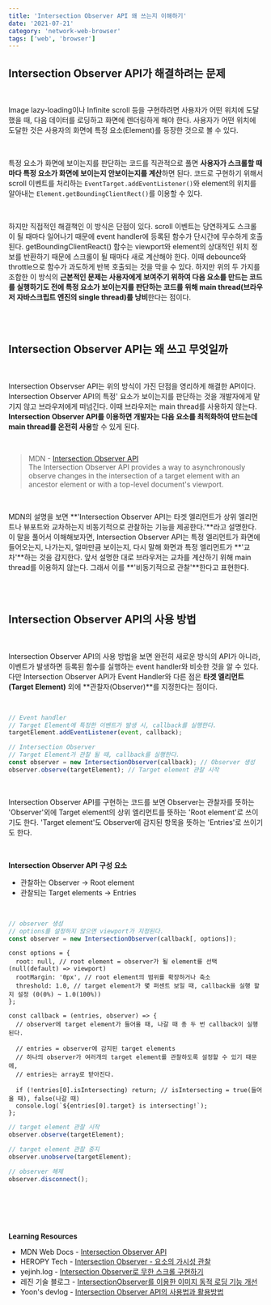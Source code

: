 ```yaml
---
title: 'Intersection Observer API 왜 쓰는지 이해하기'
date: '2021-07-21'
category: 'network-web-browser'
tags: ['web', 'browser']
---
```


## Intersection Observer API가 해결하려는 문제

<br />

Image lazy-loading이나 Infinite scroll 등을 구현하려면 사용자가 어떤 위치에 도달했을 때, 다음 데이터를 로딩하고 화면에 렌더링하게 해야 한다. 사용자가 어떤 위치에 도달한 것은 사용자의 화면에 특정 요소(Element)를 등장한 것으로 볼 수 있다.

<br />

특정 요소가 화면에 보이는지를 판단하는 코드를 직관적으로 풀면 **사용자가 스크롤할 때마다 특정 요소가 화면에 보이는지 안보이는지를 계산**하면 된다. 코드로 구현하기 위해서 scroll 이벤트를 처리하는 `EventTarget.addEventListener()`와 element의 위치를 알아내는 `Element.getBoundingClientRect()`를 이용할 수 있다.

<br />

하지만 직접적인 해결책인 이 방식은 단점이 있다. scroll 이벤트는 당연하게도 스크롤이 될 때마다 일어나기 때문에 event handler에 등록된 함수가 단시간에 무수하게 호출된다. getBoundingClientReact() 함수는 viewport와 element의 상대적인 위치 정보를 반환하기 때문에 스크롤이 될 때마다 새로 계산해야 한다. 이때 debounce와 throttle으로 함수가 과도하게 반복 호출되는 것을 막을 수 있다. 하지만 위의 두 가지를 조합한 이 방식의 **근본적인 문제는 사용자에게 보여주기 위하여 다음 요소를 만드는 코드를 실행하기도 전에 특정 요소가 보이는지를 판단하는 코드를 위해 main thread(브라우저 자바스크립트 엔진의 single thread)를 낭비**한다는 점이다.

<br />
<br />

## Intersection Observer API는 왜 쓰고 무엇일까

<br />

Intersection Observser API는 위의 방식이 가진 단점을 영리하게 해결한 API이다. Intersection Observer API의 특정' 요소가 보이는지를 판단하는 것을 개발자에게 맡기지 않고 브라우저에게 떠넘긴다. 이때 브라우저는 main thread를 사용하지 않는다. **Intersection Observer API를 이용하면 개발자는 다음 요소를 최적화하여 만드는데 main thread를 온전히 사용**할 수 있게 된다.

<br />

> MDN - [Intersection Observer API](https://developer.mozilla.org/en-US/docs/Web/API/Intersection_Observer_API)  
> The Intersection Observer API provides a way to asynchronously observe changes in the intersection of a target element with an ancestor element or with a top-level document's viewport.

<br />

MDN의 설명을 보면 **'Intersection Observer API는 타겟 엘리먼트가 상위 엘리먼트나 뷰포트와 교차하는지 비동기적으로 관찰하는 기능을 제공한다.'**라고 설명한다. 이 말을 풀어서 이해해보자면, Intersection Observer API는 특정 엘리먼트가 화면에 들어오는지, 나가는지, 얼마만큼 보이는지, 다시 말해 화면과 특정 엘리먼트가 **'교차'**하는 것을 감지한다. 앞서 설명한 대로 브라우저는 교차를 계산하기 위해 main thread를 이용하지 않는다. 그래서 이를 **'비동기적으로 관찰'**한다고 표현한다.

<br />
<br />

## Intersection Observer API의 사용 방법

<br />

Intersection Observer API의 사용 방법을 보면 완전히 새로운 방식의 API가 아니라, 이벤트가 발생하면 등록된 함수를 실행하는 event handler와 비슷한 것을 알 수 있다. 다만 Intersection Observer API가 Event Handler와 다른 점은 **타겟 엘리먼트(Target Element)** 외에 **관찰자(Observer)**를 지정한다는 점이다.

<br />

```jsx
// Event handler
// Target Element에 특정한 이벤트가 발생 시, callback를 실행한다.
targetElement.addEventListener(event, callback);

// Intersection Observer
// Target Element가 관찰 될 때, callback를 실행한다.
const observer = new IntersectionObserver(callback); // Observer 생성
observer.observe(targetElement); // Target element 관찰 시작
```

<br />

Intersection Observer API를 구현하는 코드를 보면 Observer는 관찰자를 뜻하는 'Observer'외에 Target element의 상위 엘리먼트를 뜻하는 'Root element'로 쓰이기도 한다. 'Target element'도 Observer에 감지된 항목을 뜻하는 'Entries'로 쓰이기도 한다.

<br />

**Intersection Observer API 구성 요소**

- 관찰하는 Observer → Root element
- 관찰되는 Target elements → Entries

<br />

```jsx
// observer 생성
// options를 설정하지 않으면 viewport가 지정된다.
const observer = new IntersectionObserver(callback[, options]);
```

```tsx
const options = {
  root: null, // root element = observer가 될 element를 선택(null(default) => viewport)
  rootMargin: '0px', // root element의 범위를 확장하거나 축소
  threshold: 1.0, // target element가 몇 퍼센트 보일 때, callback을 실행 할지 설정 (0(0%) ~ 1.0(100%))
};

const callback = (entries, observer) => {
  // observer에 target element가 들어올 때, 나갈 때 총 두 번 callback이 실행된다.

  // entries = observer에 감지된 target elements
  // 하나의 observer가 여러개의 target element를 관찰하도록 설정할 수 있기 때문에,
  // entries는 array로 받아진다.

  if (!entries[0].isIntersecting) return; // isIntersecting = true(들어올 때), false(나갈 때)
  console.log(`${entries[0].target} is intersecting!`);
};
```

```jsx
// target element 관찰 시작
observer.observe(targetElement);

// target element 관찰 중지
observer.unobserve(targetElement);

// observer 해제
observer.disconnect();
```

<br />
<br />
<br />
<br />

**Learning Resources**

- MDN Web Docs - [Intersection Observer API](https://developer.mozilla.org/en-US/docs/Web/API/Intersection_Observer_API)
- HEROPY Tech - [Intersection Observer - 요소의 가시성 관찰](https://heropy.blog/2019/10/27/intersection-observer/)
- yejinh.log - [Intersection Observer로 무한 스크롤 구현하기](https://velog.io/@yejinh/Intersection-Observer%EB%A1%9C-%EB%AC%B4%ED%95%9C-%EC%8A%A4%ED%81%AC%EB%A1%A4-%EA%B5%AC%ED%98%84%ED%95%98%EA%B8%B0)
- 레진 기술 블로그 - [IntersectionObserver를 이용한 이미지 동적 로딩 기능 개선](https://tech.lezhin.com/2017/07/13/intersectionobserver-overview)
- Yoon's devlog - [Intersection Observer API의 사용법과 활용방법](http://blog.hyeyoonjung.com/2019/01/09/intersectionobserver-tutorial/)
